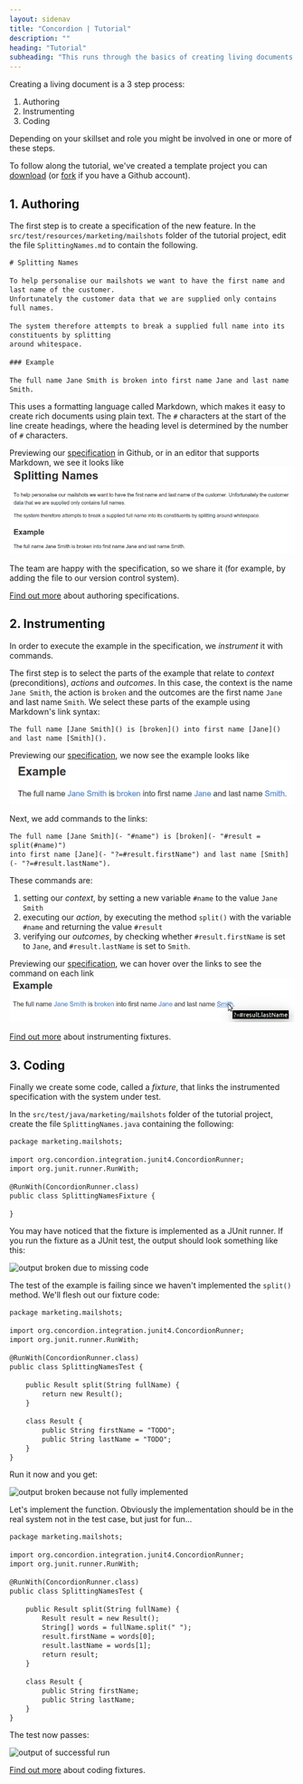```yaml
---
layout: sidenav
title: "Concordion | Tutorial"
description: ""
heading: "Tutorial"
subheading: "This runs through the basics of creating living documents using Concordion."
---
```

Creating a living document is a 3 step process:

1. Authoring
2. Instrumenting
3. Coding

Depending on your skillset and role you might be involved in one or more of these steps.

To follow along the tutorial, we've created a template project you can [download](https://github.com/concordion/concordion-tutorial-2.0/archive/master.zip) (or [fork](https://github.com/concordion/concordion-tutorial-2.0#fork-destination-box) if you have a Github account).


## 1. Authoring

The first step is to create a specification of the new feature. In the `src/test/resources/marketing/mailshots` folder of the tutorial project, edit the file `SplittingNames.md` to contain the following.

    # Splitting Names
    
    To help personalise our mailshots we want to have the first name and last name of the customer. 
    Unfortunately the customer data that we are supplied only contains full names.
    
    The system therefore attempts to break a supplied full name into its constituents by splitting 
    around whitespace.
    
    ### Example
    
    The full name Jane Smith is broken into first name Jane and last name Smith.

This uses a formatting language called Markdown, which makes it easy to create rich documents using plain text. 
The `#` characters at the start of the line create headings, where the heading level is determined by the number of `#` characters.

Previewing our [specification](https://github.com/concordion/concordion-tutorial-2.0/blob/authoring/src/test/resources/marketing/mailshots/SplittingNames.md) in Github, or in an editor that supports Markdown, we see it looks like ![preview of initial specification](./img/tutorial-authored-preview.png)

The team are happy with the specification, so we share it (for example, by adding the file to our version control system).

[Find out more](./authoring) about authoring specifications.

## 2. Instrumenting

In order to execute the example in the specification, we _instrument_ it with commands.

The first step is to select the parts of the example that relate to _context_ (preconditions), _actions_ and _outcomes_. In this case, the context is the name `Jane Smith`, the action is `broken` and the outcomes are the first name `Jane` and last name `Smith`. We select these parts of the example using Markdown's link syntax:

    The full name [Jane Smith]() is [broken]() into first name [Jane]() and last name [Smith]().

Previewing our [specification](https://github.com/concordion/concordion-tutorial-2.0/blob/instrumenting-links/src/test/resources/marketing/mailshots/SplittingNames.md), we now see the example looks like ![preview of specification with links](./img/tutorial-instrument-links-preview.png)

Next, we add commands to the links:

    The full name [Jane Smith](- "#name") is [broken](- "#result = split(#name)") 
    into first name [Jane](- "?=#result.firstName") and last name [Smith](- "?=#result.lastName").

These commands are:

1. setting our _context_, by setting a new variable `#name` to the value `Jane Smith`
2. executing our _action_, by executing the method `split()` with the variable `#name` and returning the value `#result`
3. verifying our _outcomes_, by checking whether `#result.firstName` is set to `Jane`, and `#result.lastName` is set to `Smith`.

Previewing our [specification](https://github.com/concordion/concordion-tutorial-2.0/blob/instrumenting-commands/src/test/resources/marketing/mailshots/SplittingNames.md), we can hover over the links to see the command on each link ![preview of instrumented specification](./img/tutorial-instrumented-preview.png)

[Find out more](/instrumenting) about instrumenting fixtures.

## 3. Coding

Finally we create some code, called a _fixture_, that links the instrumented specification with the system under test.

In the `src/test/java/marketing/mailshots` folder of the tutorial project, create the file `SplittingNames.java` containing the following:

    package marketing.mailshots;
    
    import org.concordion.integration.junit4.ConcordionRunner;
    import org.junit.runner.RunWith;

    @RunWith(ConcordionRunner.class)
    public class SplittingNamesFixture {
    
    }

You may have noticed that the fixture is implemented as a JUnit runner. If you run the fixture as a JUnit test, the output should look something like this:
<!-- TODO copy to img folder -->
![output broken due to missing code](http://concordion.org/image/tutorial/execute/BrokenDueToMissingFixtureCode.png)

The test of the example is failing since we haven't implemented the `split()` method. We'll flesh out our fixture code:

    package marketing.mailshots;

    import org.concordion.integration.junit4.ConcordionRunner;
    import org.junit.runner.RunWith;
    
    @RunWith(ConcordionRunner.class)
    public class SplittingNamesTest {
    
        public Result split(String fullName) {
            return new Result();
        }
    
        class Result {
            public String firstName = "TODO";
            public String lastName = "TODO";
        }
    }

Run it now and you get:

<!-- TODO copy to img folder -->
![output broken because not fully implemented](http://concordion.org/image/tutorial/execute/BrokenBecauseNotFullyImplemented.png)

Let's implement the function. Obviously the implementation should be in the real system not in the test case, but just for fun...

    package marketing.mailshots;
    
    import org.concordion.integration.junit4.ConcordionRunner;
    import org.junit.runner.RunWith;
    
    @RunWith(ConcordionRunner.class)
    public class SplittingNamesTest {
    
        public Result split(String fullName) {
            Result result = new Result();
            String[] words = fullName.split(" ");
            result.firstName = words[0];
            result.lastName = words[1];
            return result;
        }
    
        class Result {
            public String firstName;
            public String lastName;
        }
    }

The test now passes:

<!-- TODO copy to img folder -->
![output of successful run](http://concordion.org/image/tutorial/execute/Successful.png)

[Find out more](./coding) about coding fixtures.
